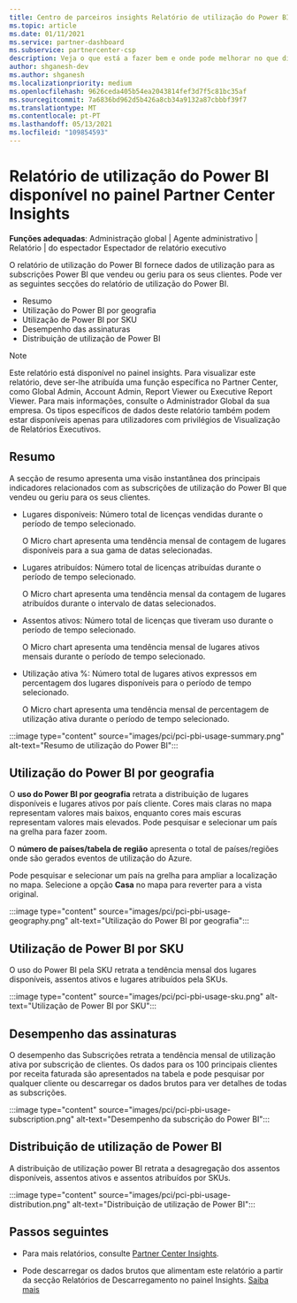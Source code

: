 ```yaml
---
title: Centro de parceiros insights Relatório de utilização do Power BI
ms.topic: article
ms.date: 01/11/2021
ms.service: partner-dashboard
ms.subservice: partnercenter-csp
description: Veja o que está a fazer bem e onde pode melhorar no que diz respeito ao uso de subscrições power bi que vende ou gere para os seus clientes.
author: shganesh-dev
ms.author: shganesh
ms.localizationpriority: medium
ms.openlocfilehash: 9626ceda405b54ea2043814fef3d7f5c81bc35af
ms.sourcegitcommit: 7a6836bd962d5b426a8cb34a9132a87cbbbf39f7
ms.translationtype: MT
ms.contentlocale: pt-PT
ms.lasthandoff: 05/13/2021
ms.locfileid: "109854593"
---
```

# <a name="power-bi-usage-report-available-from-the-partner-center-insights-dashboard"></a>Relatório de utilização do Power BI disponível no painel Partner Center Insights

**Funções adequadas**: Administração global | Agente administrativo | Relatório | do espectador Espectador de relatório executivo

O relatório de utilização do Power BI fornece dados de utilização para as subscrições Power BI que vendeu ou geriu para os seus clientes. Pode ver as seguintes secções do relatório de utilização do Power BI.

- Resumo
- Utilização do Power BI por geografia
- Utilização de Power BI por SKU
- Desempenho das assinaturas
- Distribuição de utilização de Power BI

 > [!NOTE]
 > Este relatório está disponível no painel insights. Para visualizar este relatório, deve ser-lhe atribuída uma função específica no Partner Center, como Global Admin, Account Admin, Report Viewer ou Executive Report Viewer. Para mais informações, consulte o Administrador Global da sua empresa. Os tipos específicos de dados deste relatório também podem estar disponíveis apenas para utilizadores com privilégios de Visualização de Relatórios Executivos.

## <a name="summary"></a>Resumo

A secção de resumo apresenta uma visão instantânea dos principais indicadores relacionados com as subscrições de utilização do Power BI que vendeu ou geriu para os seus clientes. 

- Lugares disponíveis: Número total de licenças vendidas durante o período de tempo selecionado.

   O Micro chart apresenta uma tendência mensal de contagem de lugares disponíveis para a sua gama de datas selecionadas.

- Lugares atribuídos: Número total de licenças atribuídas durante o período de tempo selecionado.

   O Micro chart apresenta uma tendência mensal da contagem de lugares atribuídos durante o intervalo de datas selecionados.

- Assentos ativos: Número total de licenças que tiveram uso durante o período de tempo selecionado. 

   O Micro chart apresenta uma tendência mensal de lugares ativos mensais durante o período de tempo selecionado.

- Utilização ativa %: Número total de lugares ativos expressos em percentagem dos lugares disponíveis para o período de tempo selecionado. 

   O Micro chart apresenta uma tendência mensal de percentagem de utilização ativa durante o período de tempo selecionado.

:::image type="content" source="images/pci/pci-pbi-usage-summary.png" alt-text="Resumo de utilização do Power BI":::

## <a name="power-bi-usage-by-geography"></a>Utilização do Power BI por geografia

O **uso do Power BI por geografia** retrata a distribuição de lugares disponíveis e lugares ativos por país cliente. Cores mais claras no mapa representam valores mais baixos, enquanto cores mais escuras representam valores mais elevados. Pode pesquisar e selecionar um país na grelha para fazer zoom.

O **número de países/tabela de região** apresenta o total de países/regiões onde são gerados eventos de utilização do Azure.

Pode pesquisar e selecionar um país na grelha para ampliar a localização no mapa. Selecione a opção **Casa** no mapa para reverter para a vista original.

:::image type="content" source="images/pci/pci-pbi-usage-geography.png" alt-text="Utilização do Power BI por geografia":::

## <a name="power-bi-usage-by-sku"></a>Utilização de Power BI por SKU

O uso do Power BI pela SKU retrata a tendência mensal dos lugares disponíveis, assentos ativos e lugares atribuídos pela SKUs.

:::image type="content" source="images/pci/pci-pbi-usage-sku.png" alt-text="Utilização de Power BI por SKU":::

## <a name="subscriptions-performance"></a>Desempenho das assinaturas

O desempenho das Subscrições retrata a tendência mensal de utilização ativa por subscrição de clientes. Os dados para os 100 principais clientes por receita faturada são apresentados na tabela e pode pesquisar por qualquer cliente ou descarregar os dados brutos para ver detalhes de todas as subscrições.

:::image type="content" source="images/pci/pci-pbi-usage-subscription.png" alt-text="Desempenho da subscrição do Power BI":::

## <a name="power-bi-usage-distribution"></a>Distribuição de utilização de Power BI

A distribuição de utilização power BI retrata a desagregação dos assentos disponíveis, assentos ativos e assentos atribuídos por SKUs.

:::image type="content" source="images/pci/pci-pbi-usage-distribution.png" alt-text="Distribuição de utilização de Power BI":::

## <a name="next-steps"></a>Passos seguintes

- Para mais relatórios, consulte [Partner Center Insights](partner-center-insights.md).

- Pode descarregar os dados brutos que alimentam este relatório a partir da secção Relatórios de Descarregamento no painel Insights. [Saiba mais](pci-download-reports.md) 
